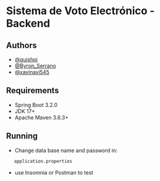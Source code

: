 # Sistema de Voto Electrónico - Backend


## Authors

 - [@quishpi](https://github.com/quishpi/)
 - [@Byron_Serrano](https://github.com/ByronSerrano)
 - [@xavinavi545](https://github.com/xavinavi545)

## Requirements

- Spring Boot 3.2.0
- JDK 17+
- Apache Maven 3.6.3+ 

## Running

- Change data base name and password in:

```bash
   application.properties
```
- use Insomnia or Postman to test

